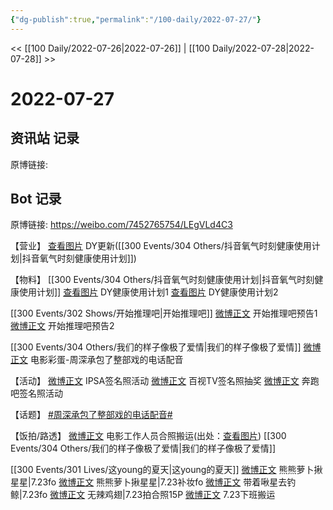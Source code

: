 ```yaml
---
{"dg-publish":true,"permalink":"/100-daily/2022-07-27/"}
---
```



<< [[100 Daily/2022-07-26\|2022-07-26]] | [[100 Daily/2022-07-28\|2022-07-28]] >>

# 2022-07-27

## 资讯站 记录

原博链接:

## Bot 记录

原博链接: https://weibo.com/7452765754/LEgVLd4C3

【营业】
[查看图片](https://wx4.sinaimg.cn/large/0088n2Pggy1h4lvtiud7qj30ku112q56.jpg) DY更新([[300 Events/304 Others/抖音氧气时刻健康使用计划\|抖音氧气时刻健康使用计划]])

【物料】
[[300 Events/304 Others/抖音氧气时刻健康使用计划\|抖音氧气时刻健康使用计划]]
[查看图片](https://wx2.sinaimg.cn/large/0088n2Pggy1h4lvuoovbdj30ku112goc.jpg) DY健康使用计划1
[查看图片](https://wx1.sinaimg.cn/large/0088n2Pggy1h4lvv6lk74j30ku112god.jpg) DY健康使用计划2

[[300 Events/302 Shows/开始推理吧\|开始推理吧]]
[微博正文](https://m.weibo.cn/2162247381/4795782882396166) 开始推理吧预告1
[微博正文](https://m.weibo.cn/2162247381/4795783071665085) 开始推理吧预告2

[[300 Events/304 Others/我们的样子像极了爱情\|我们的样子像极了爱情]]
[微博正文](https://m.weibo.cn/1635270132/4795975963775042) 电影彩蛋-周深承包了整部戏的电话配音

【活动】
[微博正文](https://m.weibo.cn/1851789841/4795889820374044) IPSA签名照活动
[微博正文](https://m.weibo.cn/7516842376/4795881024392399) 百视TV签名照抽奖
[微博正文](https://m.weibo.cn/5242381821/4795798061321506) 奔跑吧签名照活动

【话题】
[#周深承包了整部戏的电话配音#](https://s.weibo.com/weibo?q=%23%E5%91%A8%E6%B7%B1%E6%89%BF%E5%8C%85%E4%BA%86%E6%95%B4%E9%83%A8%E6%88%8F%E7%9A%84%E7%94%B5%E8%AF%9D%E9%85%8D%E9%9F%B3%23)

【饭拍/路透】
[微博正文](https://m.weibo.cn/6030707554/4795618420329214) 电影工作人员合照搬运(出处：[查看图片](https://wx4.sinaimg.cn/large/0088n2Pggy1h4lvsws3jvj30jz0zjq5u.jpg)) [[300 Events/304 Others/我们的样子像极了爱情\|我们的样子像极了爱情]]

[[300 Events/301 Lives/这young的夏天\|这young的夏天]]
[微博正文](https://m.weibo.cn/7424830108/4794565330471059) 熊熊萝卜揪星星|7.23fo
[微博正文](https://m.weibo.cn/7424830108/4794535156649463) 熊熊萝卜揪星星|7.23补妆fo
[微博正文](https://m.weibo.cn/3246571812/4795970296225364) 带着啾星去钓鲸|7.23fo
[微博正文](https://m.weibo.cn/7495641082/4795965737271510) 无辣鸡翅|7.23拍合照15P
[微博正文](https://m.weibo.cn/6343537114/4795957146813440) 7.23下班搬运
